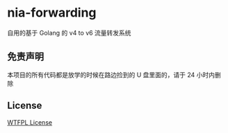 # nia-forwarding

自用的基于 Golang 的 v4 to v6 流量转发系统

## 免责声明

本项目的所有代码都是放学的时候在路边捡到的 U 盘里面的，请于 24 小时内删除

## License

[WTFPL License](LICENSE)
